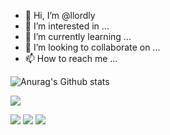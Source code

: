- 👋 Hi, I’m @llordly
- 👀 I’m interested in ...
- 🌱 I’m currently learning ...
- 💞️ I’m looking to collaborate on ...
- 📫 How to reach me ...

![Anurag's Github stats](https://github-readme-stats.vercel.app/api?username=llordly&show_icons=true&theme=vue&show_icons=true)


<a href="https://www.instagram.com/zxibum/" target="_blank"><img src="https://img.shields.io/badge/insta-E4405F?style=flat&logo=Instagram&logoColor=white"/></a>


<img src="https://img.shields.io/badge/C++-00599C?style=flat&logo=c%2B%2B&logoColor=white"/> <img src="https://img.shields.io/badge/Python-3776AB?style=flat&logo=Python&logoColor=white"/> <img src="https://img.shields.io/badge/Java-007396?style=flat&logo=Java&logoColor=white"/>

<!---
llordly/llordly is a ✨ special ✨ repository because its `README.md` (this file) appears on your GitHub profile.
You can click the Preview link to take a look at your changes.
--->
